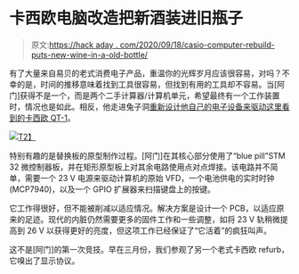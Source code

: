 # 卡西欧电脑改造把新酒装进旧瓶子

> 原文:[https://hack aday . com/2020/09/18/casio-computer-rebuild-puts-new-wine-in-a-old-bottle/](https://hackaday.com/2020/09/18/casio-computer-rebuild-puts-new-wine-in-an-old-bottle/)

有了大量来自易贝的老式消费电子产品，重温你的光辉岁月应该很容易，对吗？不幸的是，时间的推移意味着找到工具很容易，但找到有用的工具却不容易。当[阿门]获得不是一个，而是两个二手计算器/计算机单元，希望最终有一个工作装置时，情况也是如此。相反，他走进兔子洞[重新设计他自己的电子设备来驱动这里看到的卡西欧 QT-1](https://trochilidae.blogspot.com/2020/09/casio-cq-1.html)。

[![](../Images/f8a48c809eefe55638fa82dacb00058e.png)T2】](https://hackaday.com/wp-content/uploads/2020/09/casio-QT-1-replacement-board-prototype.jpg)

特别有趣的是替换板的原型制作过程。[阿门]在其核心部分使用了“blue pill”STM 32 微控制器板，并在矩形原型板上对其余电路使用点对点焊接。该电路并不简单，需要一个 23 V 电源来驱动计算机的原始 VFD，一个电池供电的实时时钟(MCP7940)，以及一个 GPIO 扩展器来扫描键盘上的按键。

它工作得很好，但不能被削减以适应情况。解决方案是设计一个 PCB，以适应原来的足迹。现代的内脏仍然需要更多的固件工作和一些调整，如将 23 V 轨稍微提高到 26 V 以获得更好的亮度，但这项工作已经保证了“它活着”的疯狂叫声。

这不是[阿门]的第一次竞技。早在三月份，我们参观了另一个老式卡西欧 refurb，它嗅出了显示协议。